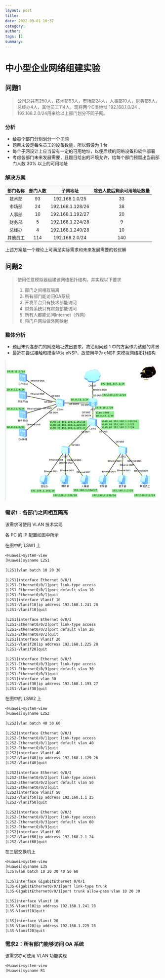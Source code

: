 ```yaml
---
layout: post
title: 
date: 2022-03-01 10:37
category: 
author: 
tags: []
summary: 
---
```


# 中小型企业网络组建实验

## 问题1

> 公司总共有250人，技术部93人，市场部24人，人事部10人，财务部5人，总经办4人，其他员工114人，现将两个C类地址 192.168.1.0/24 、 192.168.2.0/24用来给以上部门划分不同子网。

### 分析

- 给每个部门分别划分一个子网
- 题目未设定每名员工的设备数量，所以假设为 1 台
- 每个子网设计上应当留有一定的可用地址，以便后续的网络设备和软件部署
- 考虑各部门未来发展需要，且题目给出的环境允许，给每个部门预留出当前部门人数 30% 以上的可用地址
  
### 解决方案

|部门名称|部门人数|子网地址|除去人数后剩余可用地址数量|
|:-------:|:-------:|:-------:|:-------:|
|技术部|93|192.168.1.0/25|33|
|市场部|24|192.168.1.128/26|38|
|人事部|10|192.168.1.192/27|20|
|财务部|5|192.168.1.224/28|9|
|总经办|4|192.168.1.240/28|10|
|其他员工|114|192.168.2.0/24|140|

上述方案是一个理论上可满足实际需求和未来发展需要的较优解

## 问题2

> 使用任意模拟器组建该网络拓扑结构，并实现以下要求
> 1. 部门之间相互隔离
> 1. 所有部门能访问OA系统
> 1. 开发平台只有技术部能访问
> 1. 财务系统只有财务部能访问
> 1. 所有人都能访问Internet（外网）
> 1. 将门户网站做外网映射

### 整体分析

- 题目未对各部门的网络地址做出要求，故沿用问题 1 中的方案作为该题的背景
- 最近在尝试接触和摸索华为 eNSP，故使用华为 eNSP 来模拟网络拓扑结构

![](/assets/2022/900.png)

### 需求1：各部门之间相互隔离

该需求可使用 VLAN 技术实现

各 PC 的 IP 配置如图中所示

在图中的 LSW1 上

```
<Huawei>system-view
[Huawei]sysname L2S1

[L2S1]vlan batch 10 20 30

[L2S1]interface Ethernet 0/0/1
[L2S1-Ethernet0/0/1]port link-type access
[L2S1-Ethernet0/0/1]port default vlan 10
[L2S1-Ethernet0/0/1]quit
[L2S1]interface Vlanif 10
[L2S1-Vlanif10]ip address 192.168.1.241 28
[L2S1-Vlanif10]quit

[L2S1]interface Ethernet 0/0/2
[L2S1-Ethernet0/0/2]port link-type access
[L2S1-Ethernet0/0/2]port default vlan 20
[L2S1-Ethernet0/0/2]quit
[L2S1]interface Vlanif 20
[L2S1-Vlanif20]ip address 192.168.1.225 28
[L2S1-Vlanif20]quit

[L2S1]interface Ethernet 0/0/3
[L2S1-Ethernet0/0/3]port link-type access
[L2S1-Ethernet0/0/3]port default vlan 30
[L2S1-Ethernet0/0/3]quit
[L2S1]interface vlan 30
[L2S1-Vlanif30]ip address 192.168.1.193 27
[L2S1-Vlanif30]quit
```

在图中的 LSW2 上

```
<Huawei>system-view
[Huawei]sysname L2S2

[L2S2]vlan batch 40 50 60

[L2S2]interface Ethernet 0/0/1
[L2S2-Ethernet0/0/1]port link-type access
[L2S2-Ethernet0/0/1]port default vlan 40
[L2S2-Ethernet0/0/1]quit
[L2S2]interface Vlanif 40
[L2S2-Vlanif40]ip address 192.168.1.129 26
[L2S2-Vlanif40]quit

[L2S2]interface Ethernet 0/0/2
[L2S2-Ethernet0/0/2]port link-type access
[L2S2-Ethernet0/0/2]port default vlan 50
[L2S2-Ethernet0/0/2]quit
[L2S2]interface Vlanif 50
[L2S2-Vlanif50]ip address 192.168.1.1 25
[L2S2-Vlanif50]quit

[L2S2]interface Ethernet 0/0/3
[L2S2-Ethernet0/0/3]port link-type access
[L2S2-Ethernet0/0/3]port default vlan 60
[L2S2-Ethernet0/0/3]quit
[L2S2]interface Vlanif 60
[L2S2-Vlanif60]ip address 192.168.2.1 24
[L2S2-Vlanif60]quit
```

在三层交换机上

```
<Huawei>system-view
[Huawei]sysname L3S
[L3S]vlan batch 10 20 30 40 50 60

[L3S]interface GigabitEthernet 0/0/1
[L3S-GigabitEthernet0/0/1]port link-type trunk
[L3S-GigabitEthernet0/0/1]port trunk allow-pass vlan 10 20 30

[L3S]interface Vlanif 10
[L3S-Vlanif10]ip address 192.168.1.241 28
[L3S-Vlanif10]quit

[L3S]interface Vlanif 20
[L3S-Vlanif20]ip address 192.168.1.225 28
[L3S-Vlanif20]quit

```

### 需求2：所有部门能够访问 OA 系统

该需求亦可使用 VLAN 功能实现


```
<Huawei>system-view
[Huawei]sysname R1


```